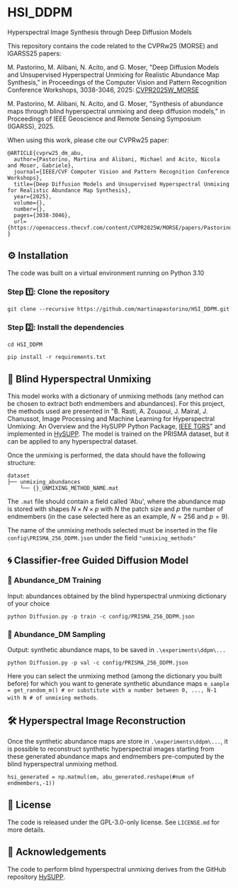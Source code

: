 # HSI_DDPM
Hyperspectral Image Synthesis through Deep Diffusion Models


This repository contains the code related to the CVPRw25 (MORSE) and IGARSS25 papers:  

M. Pastorino, M. Alibani, N. Acito, and G. Moser, "Deep Diffusion Models and Unsupervised Hyperspectral Unmixing for Realistic Abundance Map Synthesis," in Proceedings of the Computer Vision and Pattern Recognition Conference Workshops, 3038-3046, 2025: [CVPR2025W_MORSE](https://openaccess.thecvf.com/content/CVPR2025W/MORSE/papers/Pastorino_Deep_Diffusion_Models_and_Unsupervised_Hyperspectral_Unmixing_for_Realistic_Abundance_CVPRW_2025_paper.pdf)


M. Pastorino, M. Alibani, N. Acito, and G. Moser, "Synthesis of abundance maps through blind hyperspectral unmixing and deep diffusion models," in Proceedings of IEEE Geoscience and Remote Sensing Symposium (IGARSS), 2025.


When using this work, please cite our CVPRw25 paper:

```
@ARTICLE{cvprw25_dm_abu,
  author={Pastorino, Martina and Alibani, Michael and Acito, Nicola and Moser, Gabriele},
  journal={IEEE/CVF Computer Vision and Pattern Recognition Conference Workshops}, 
  title={Deep Diffusion Models and Unsupervised Hyperspectral Unmixing for Realistic Abundance Map Synthesis}, 
  year={2025},
  volume={},
  number={},
  pages={3038-3046},
  url={https://openaccess.thecvf.com/content/CVPR2025W/MORSE/papers/Pastorino_Deep_Diffusion_Models_and_Unsupervised_Hyperspectral_Unmixing_for_Realistic_Abundance_CVPRW_2025_paper.pdf}
}

```


## :gear: Installation

The code was built on a virtual environment running on Python 3.10

### Step :one:: Clone the repository

```
git clone --recursive https://github.com/martinapastorino/HSI_DDPM.git
```

### Step :two:: Install the dependencies

```
cd HSI_DDPM

pip install -r requirements.txt
```


## :rainbow: Blind Hyperspectral Unmixing

This model works with a dictionary of unmixing methods (any method can be chosen to extract both endmembers and abundances). For this project, the methods used are presented in "B. Rasti, A. Zouaoui, J. Mairal, J. Chanussot, Image Processing and Machine Learning for Hyperspectral Unmixing: An Overview and the HySUPP Python Package, [IEEE TGRS](https://ieeexplore.ieee.org/document/10508406)" and implemented in [HySUPP](https://github.com/BehnoodRasti/HySUPP/tree/main). The model is trained on the PRISMA dataset, but it can be applied to any hyperspectral dataset. 

Once the unmixing is performed, the data should have the following structure:

```
dataset
├── unmixing_abundances
    └── {}_UNMIXING_METHOD_NAME.mat 
```

The `.mat` file should contain a field called 'Abu', where the abundance map is stored with shapes $N \times N \times p$ with $N$ the patch size and $p$ the number of endmembers (in the case selected here as an example, $N=256$ and $p=9$).

The name of the unmixing methods selected must be inserted in the file `config\PRISMA_256_DDPM.json` under the field `"unmixing_methods"`

## :cyclone: Classifier-free Guided Diffusion Model

### :running: Abundance_DM Training

Input: abundances obtained by the blind hyperspectral unmixing dictionary of your choice

`python Diffusion.py -p train -c config/PRISMA_256_DDPM.json`

### :test_tube: Abundance_DM Sampling

Output: synthetic abundance maps, to be saved in `.\experiments\ddpm\...`

`python Diffusion.py -p val -c config/PRISMA_256_DDPM.json`

Here you can select the unmixing method (among the dictionary you built before) for which you want to generate synthetic abundance maps `m_sample = get_random_m() # or substitute with a number between 0, ..., N-1 with N # of unmixing methods`.

## :hammer_and_wrench: Hyperspectral Image Reconstruction

Once the synthetic abundance maps are store in `.\experiments\ddpm\...`, it is possible to reconstruct synthetic hyperspectral images starting from these generated abundance maps and endmembers pre-computed by the blind hyperspectral unmixing method.

`hsi_generated = np.matmul(em, abu_generated.reshape(#num of endmembers,-1))`

## :new_moon_with_face: License

The code is released under the GPL-3.0-only license. See `LICENSE.md` for more details.

## :eyes: Acknowledgements


The code to perform blind hyperspectral unmixing derives from the GitHub repository [HySUPP](https://github.com/BehnoodRasti/HySUPP/tree/main).
